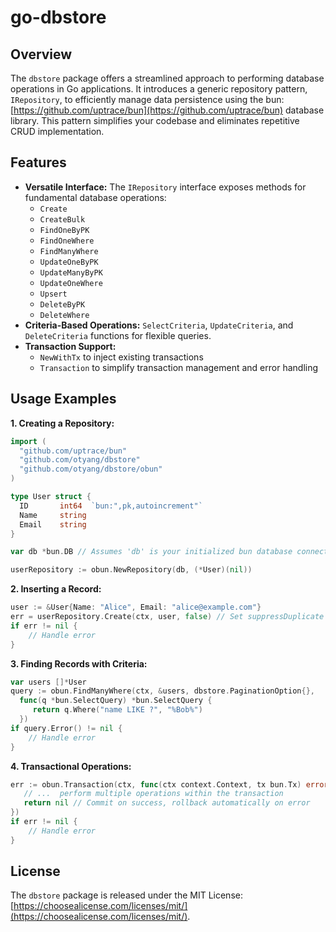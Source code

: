 # go-dbstore

## Overview

The `dbstore` package offers a streamlined approach to performing database operations in Go applications. It introduces a generic repository pattern, `IRepository`, to efficiently manage data persistence using the bun: [https://github.com/uptrace/bun](https://github.com/uptrace/bun) database library. This pattern simplifies your codebase and eliminates repetitive CRUD implementation.

## Features

* **Versatile Interface:** The `IRepository` interface exposes methods for fundamental database operations:
    * `Create`
    * `CreateBulk`
    * `FindOneByPK`
    * `FindOneWhere`
    * `FindManyWhere`
    * `UpdateOneByPK`
    * `UpdateManyByPK`
    * `UpdateOneWhere`
    * `Upsert`
    * `DeleteByPK`
    * `DeleteWhere`
* **Criteria-Based Operations:**  `SelectCriteria`, `UpdateCriteria`, and `DeleteCriteria` functions for flexible queries.
* **Transaction Support:**
    * `NewWithTx` to inject existing transactions
    * `Transaction` to simplify transaction management and error handling 

 
## Usage Examples

**1. Creating a Repository:**

```go
import (
  "github.com/uptrace/bun"
  "github.com/otyang/dbstore"
  "github.com/otyang/dbstore/obun"
)

type User struct {
  ID       int64  `bun:",pk,autoincrement"`
  Name     string
  Email    string
}

var db *bun.DB // Assumes 'db' is your initialized bun database connection

userRepository := obun.NewRepository(db, (*User)(nil))
```

**2. Inserting a Record:**

```go
user := &User{Name: "Alice", Email: "alice@example.com"}
err = userRepository.Create(ctx, user, false) // Set suppressDuplicate as needed
if err != nil {
    // Handle error
}
```

**3. Finding Records with Criteria:**

```go
var users []*User
query := obun.FindManyWhere(ctx, &users, dbstore.PaginationOption{},
  func(q *bun.SelectQuery) *bun.SelectQuery {
     return q.Where("name LIKE ?", "%Bob%")
  })
if query.Error() != nil {
    // Handle error
}
```

**4. Transactional Operations:** 

```go
err := obun.Transaction(ctx, func(ctx context.Context, tx bun.Tx) error {
   // ...  perform multiple operations within the transaction
   return nil // Commit on success, rollback automatically on error
})
if err != nil {
    // Handle error
}
```
 

## License

The `dbstore` package is released under the MIT License: [https://choosealicense.com/licenses/mit/](https://choosealicense.com/licenses/mit/). 
